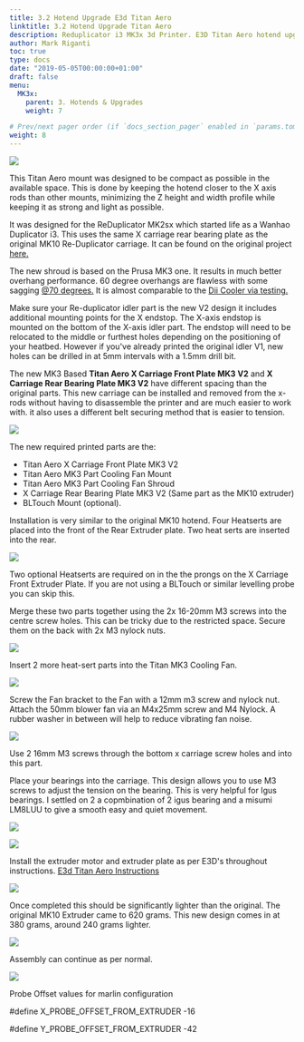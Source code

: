```yaml
---
title: 3.2 Hotend Upgrade E3d Titan Aero
linktitle: 3.2 Hotend Upgrade Titan Aero
description: Reduplicator i3 MK3x 3d Printer. E3D Titan Aero hotend upgrade instuctions by Mark riganti
author: Mark Riganti
toc: true
type: docs
date: "2019-05-05T00:00:00+01:00"
draft: false
menu:
  MK3x:
    parent: 3. Hotends & Upgrades
    weight: 7

# Prev/next pager order (if `docs_section_pager` enabled in `params.toml`)
weight: 8
---
```


![](https://github.com/OmNomNomagon/ReDuplicator-MK2sx/blob/master/Pics/9%20Titan/TitanMain.JPG?raw=true)


This Titan Aero mount was designed to be compact as possible in the available space. This is done by keeping the hotend closer to the X axis rods than other mounts, minimizing the Z height and width profile while keeping it as strong and light as possible.

It was designed for the ReDuplicator MK2sx which started life as a Wanhao Duplicator i3.
This uses the same X carriage rear bearing plate as the original MK10 Re-Duplicator carriage. It can be found on the original project  [here.](https://www.thingiverse.com/thing:2686588/#files)

The new shroud is based on the Prusa MK3 one. It results in much better overhang performance. 60 degree overhangs are flawless with some sagging [@70 degrees.](https://raw.githubusercontent.com/OmNomNomagon/ReDuplicator-MK2sx/master/Pics/9%20Titan/overhang.jpg) It is almost comparable to the [Dii Cooler via testing.](https://www.reddit.com/r/3Dprinting/comments/7kexdv/a_nearly_comprehensive_study_of_cooling_fans_and/)

Make sure your Re-duplicator idler part is the new V2 design it includes additional mounting points for the X endstop. The X-axis endstop is mounted on the bottom of the X-axis idler part. The endstop will need to be relocated to the middle or furthest holes depending on the positioning of your heatbed. However if you've already printed the original idler V1, new holes can be drilled in at 5mm intervals with a 1.5mm drill bit. 

The new MK3 Based **Titan Aero X Carriage Front Plate MK3 V2** and **X Carriage Rear Bearing Plate MK3 V2** have different spacing than the original parts. This new carriage can be installed and removed from the x-rods without having to disassemble the printer and are much easier to work with. it also uses a different belt securing method that is easier to tension.

![](https://raw.githubusercontent.com/OmNomNomagon/ReDuplicator-MK2sx/master/Pics/4%20Hotend/CarriageNew.jpg)

The new required printed parts are the:
 - Titan Aero X Carriage Front Plate MK3 V2
 - Titan Aero MK3 Part Cooling Fan Mount
 - Titan Aero MK3 Part Cooling Fan Shroud
 - X Carriage Rear Bearing Plate MK3 V2 (Same part as the MK10 extruder)
 - BLTouch Mount (optional).

Installation is very similar to the original MK10 hotend.
Four Heatserts are placed into the front of the Rear Extruder plate. Two heat serts are inserted into the rear.

![](https://github.com/OmNomNomagon/ReDuplicator-MK2sx/blob/master/Pics/4%20Hotend/Carriage1.jpg?raw=true)

Two optional Heatserts are required on in the the prongs on the X Carriage Front Extruder Plate. If you are not using a BLTouch or similar levelling probe you can skip this.

Merge these two parts together using the 2x 16-20mm M3 screws into the centre screw holes. This can be tricky due to the restricted space. Secure them on the back with 2x M3 nylock nuts.

![](https://github.com/OmNomNomagon/ReDuplicator-MK2sx/blob/master/Pics/9%20Titan/TitanPart.JPG?raw=true)

Insert 2 more heat-sert parts into the Titan MK3 Cooling Fan.

![](https://github.com/OmNomNomagon/ReDuplicator-MK2sx/blob/master/Pics/9%20Titan/Fan1.jpg?raw=true)

Screw the Fan bracket to the Fan with a 12mm m3 screw and nylock nut. Attach the 50mm blower fan via an M4x25mm screw and M4 Nylock. A rubber washer in between will help to reduce vibrating fan noise.

![](https://github.com/OmNomNomagon/ReDuplicator-MK2sx/blob/master/Pics/9%20Titan/Fan2.jpg?raw=true)

Use 2 16mm M3 screws through the bottom x carriage screw holes and into this part.

Place your bearings into the carriage. This design allows you to use M3 screws to adjust the tension on the bearing. This is very helpful for Igus bearings. I settled on 2 a copmbination of 2 igus bearing and a misumi LM8LUU to give a smooth easy and quiet movement.

![](https://github.com/OmNomNomagon/ReDuplicator-MK2sx/blob/master/Pics/9%20Titan/FanMount.jpg?raw=true)

![](https://github.com/OmNomNomagon/ReDuplicator-MK2sx/blob/master/Pics/9%20Titan/TitanFree.JPG?raw=true)

Install the extruder motor and extruder plate as per E3D's throughout instructions. [E3d Titan Aero Instructions](https://wiki.e3d-online.com/Titan_Aero)

![](https://github.com/OmNomNomagon/ReDuplicator-MK2sx/blob/master/Pics/9%20Titan/TitanWeight.JPG?raw=true)


Once completed this should be significantly lighter than the original. The original MK10 Extruder came to 620 grams.
This new design comes in at 380 grams, around 240 grams lighter.

![](https://github.com/OmNomNomagon/ReDuplicator-MK2sx/blob/master/Pics/9%20Titan/TitanClose.JPG?raw=true)

Assembly can continue as per normal. 

![](https://raw.githubusercontent.com/OmNomNomagon/ReDuplicator-MK2sx/master/Pics/5%20Gantry/XTension.jpg)


Probe Offset values for marlin configuration

\#define X_PROBE_OFFSET_FROM_EXTRUDER -16

\#define Y_PROBE_OFFSET_FROM_EXTRUDER -42 